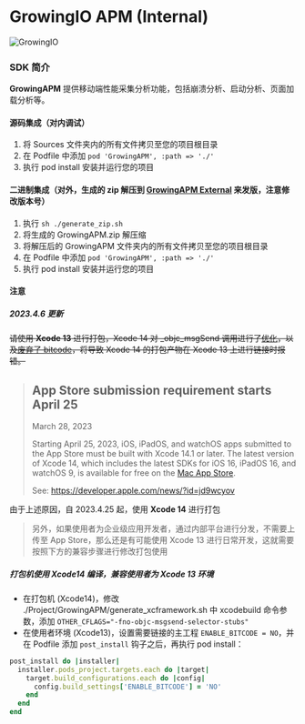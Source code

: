 GrowingIO APM (Internal)
======
![GrowingIO](https://www.growingio.com/vassets/images/home_v3/gio-logo-primary.svg) 

### SDK 简介

**GrowingAPM** 提供移动端性能采集分析功能，包括崩溃分析、启动分析、页面加载分析等。


#### 源码集成（对内调试）

1. 将 Sources 文件夹内的所有文件拷贝至您的项目根目录
2. 在 Podfile 中添加 `pod 'GrowingAPM', :path => './'`
3. 执行 pod install 安装并运行您的项目

#### 二进制集成（对外，生成的 zip 解压到 [GrowingAPM External](https://github.com/growingio/growingio-sdk-ios-performance-ext) 来发版，注意修改版本号）

1. 执行 `sh ./generate_zip.sh`
2. 将生成的 GrowingAPM.zip 解压缩
3. 将解压后的 GrowingAPM 文件夹内的所有文件拷贝至您的项目根目录
4. 在 Podfile 中添加 `pod 'GrowingAPM', :path => './'`
5. 执行 pod install 安装并运行您的项目

#### 注意

##### 2023.4.6 更新

~~请使用 **Xcode 13** 进行打包，Xcode 14 对 _objc_msgSend 调用进行了[优化](https://www.wwdcnotes.com/notes/wwdc22/110363/)，以及[废弃了 bitcode](https://developer.apple.com/documentation/Xcode-Release-Notes/xcode-14-release-notes#Deprecations)，将导致 Xcode 14 的打包产物在 Xcode 13 上进行链接时报错。~~

> ## App Store submission requirement starts April 25
>
> March 28, 2023
>
> Starting April 25, 2023, iOS, iPadOS, and watchOS apps submitted to the App Store must be built with Xcode 14.1 or later. The latest version of Xcode 14, which includes the latest SDKs for iOS 16, iPadOS 16, and watchOS 9, is available for free on the [Mac App Store](https://apps.apple.com/us/app/xcode/id497799835?mt=12).
>
> See: https://developer.apple.com/news/?id=jd9wcyov

由于上述原因，自 2023.4.25 起，使用 **Xcode 14** 进行打包

> 另外，如果使用者为企业级应用开发者，通过内部平台进行分发，不需要上传至 App Store，那么还是有可能使用 Xcode 13 进行日常开发，这就需要按照下方的兼容步骤进行修改打包使用

##### 打包机使用 Xcode14 编译，兼容使用者为 Xcode 13 环境

 - 在打包机 (Xcode14)，修改 ./Project/GrowingAPM/generate_xcframework.sh 中 xcodebuild 命令参数，添加 `OTHER_CFLAGS="-fno-objc-msgsend-selector-stubs"`
 - 在使用者环境 (Xcode13)，设置需要链接的主工程 `ENABLE_BITCODE = NO`，并在 Podfile 添加 `post_install` 钩子之后，再执行 pod install：

```ruby
post_install do |installer|
  installer.pods_project.targets.each do |target|
    target.build_configurations.each do |config|
      config.build_settings['ENABLE_BITCODE'] = 'NO'
    end
  end
end
```
